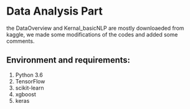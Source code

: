 # Data Analysis Part
the DataOverview and Kernal_basicNLP are mostly downloaeded from kaggle, we made some modifications of the codes and added some comments. 

## Environment and requirements: 
1. Python 3.6 
2. TensorFlow 
3. scikit-learn 
4. xgboost
5. keras


